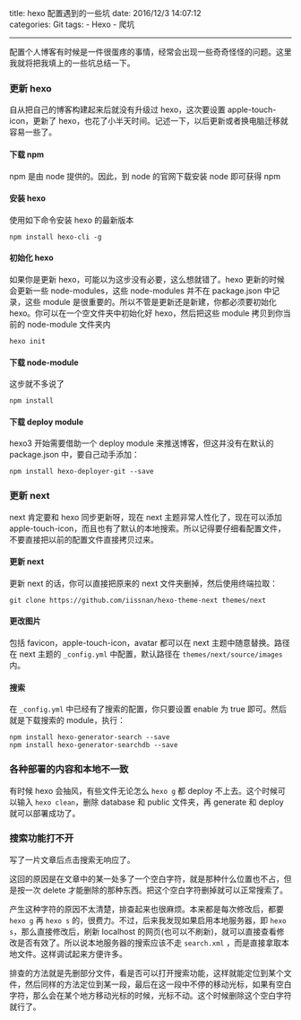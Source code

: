 title: hexo 配置遇到的一些坑
date: 2016/12/3 14:07:12  
categories: Git
tags: 
	- Hexo
	- 爬坑

---

配置个人博客有时候是一件很蛋疼的事情，经常会出现一些奇奇怪怪的问题。这里我就将把我填上的一些坑总结一下。

<!--more-->

### 更新 hexo

自从把自己的博客构建起来后就没有升级过 hexo，这次要设置 apple-touch-icon，更新了 hexo，也花了小半天时间。记述一下，以后更新或者换电脑迁移就容易一些了。

#### 下载 npm

npm 是由 node 提供的。因此，到 node 的官网下载安装 node 即可获得 npm

#### 安装 hexo

使用如下命令安装 hexo 的最新版本

```shell
npm install hexo-cli -g
```

#### 初始化 hexo

如果你是更新 hexo，可能以为这步没有必要，这么想就错了。hexo 更新的时候会更新一些 node-modules，这些 node-modules 并不在 package.json 中记录，这些 module 是很重要的。所以不管是更新还是新建，你都必须要初始化 hexo。你可以在一个空文件夹中初始化好 hexo，然后把这些 module 拷贝到你当前的 node-module 文件夹内

```shell
hexo init
```

#### 下载 node-module

这步就不多说了

```shell
npm install
```

#### 下载 deploy module

hexo3 开始需要借助一个 deploy module 来推送博客，但这并没有在默认的 package.json 中，要自己动手添加：

```shell
npm install hexo-deployer-git --save
```

### 更新 next

next 肯定要和 hexo 同步更新呀，现在 next 主题非常人性化了，现在可以添加 apple-touch-icon，而且也有了默认的本地搜索。所以记得要仔细看配置文件，不要直接把以前的配置文件直接拷贝过来。

#### 更新 next

更新 next 的话，你可以直接把原来的 next 文件夹删掉，然后使用终端拉取：

```shell
git clone https://github.com/iissnan/hexo-theme-next themes/next
```

#### 更改图片

包括 favicon，apple-touch-icon，avatar 都可以在 next 主题中随意替换。路径在 next 主题的 `_config.yml` 中配置，默认路径在 `themes/next/source/images` 内。

#### 搜索

在 `_config.yml` 中已经有了搜索的配置，你只要设置 enable 为 true 即可。然后就是下载搜索的 module，执行：

```shell
npm install hexo-generator-search --save
npm install hexo-generator-searchdb --save
```

### 各种部署的内容和本地不一致
有时候 hexo 会抽风，有些文件无论怎么 `hexo g` 都 deploy 不上去。这个时候可以输入 `hexo clean`，删除 database 和 public 文件夹，再 generate 和 deploy 就可以部署成功了。 

### 搜索功能打不开

写了一片文章后点击搜索无响应了。

这回的原因是在文章中的某一处多了一个空白字符，就是那种什么位置也不占，但是按一次 delete 才能删除的那种东西。把这个空白字符删掉就可以正常搜索了。

产生这种字符的原因不太清楚，排查起来也很麻烦。本来都是每次修改后，都要 `hexo g` 再 `hexo s` 的，很费力。不过，后来我发现如果启用本地服务器，即 `hexo s`，那么直接修改后，刷新 localhost 的网页(也可以不刷新)，就可以直接查看修改是否有效了。所以说本地服务器的搜索应该不走 `search.xml` ，而是直接拿取本地文件。这样调试起来方便许多。

排查的方法就是先删部分文件，看是否可以打开搜索功能，这样就能定位到某个文件，然后同样的方法定位到某一段，最后在这一段中不停的移动光标，如果有空白字符，那么会在某个地方移动光标的时候，光标不动。这个时候删除这个空白字符就行了。